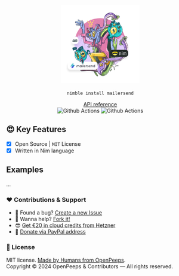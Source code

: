 <p align="center">
  <img src="https://github.com/openpeeps/mailersend-nim/blob/main/.github/mailersend.png" width="210px" height="210px"><br>
</p>

<p align="center">
  <code>nimble install mailersend</code>
</p>

<p align="center">
  <a href="https://github.com/">API reference</a><br>
  <img src="https://github.com/openpeeps/mailersend-nim/workflows/test/badge.svg" alt="Github Actions">  <img src="https://github.com/openpeeps/mailersend-nim/workflows/docs/badge.svg" alt="Github Actions">
</p>

## 😍 Key Features
- [x] Open Source | `MIT` License
- [x] Written in Nim language

## Examples
...

### ❤ Contributions & Support
- 🐛 Found a bug? [Create a new Issue](/issues)
- 👋 Wanna help? [Fork it!](/fork)
- 😎 [Get €20 in cloud credits from Hetzner](https://hetzner.cloud/?ref=Hm0mYGM9NxZ4)
- 🥰 [Donate via PayPal address](https://www.paypal.com/donate/?hosted_button_id=RJK3ZTDWPL55C)

### 🎩 License
MIT license. [Made by Humans from OpenPeeps](https://github.com/openpeeps).<br>
Copyright &copy; 2024 OpenPeeps & Contributors &mdash; All rights reserved.
